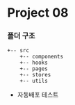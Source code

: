 # Project 08

### 폴더 구조

```
+-- src
    +-- components
    +-- hooks
    +-- pages
    +-- stores
    +-- utils
```

- 자동배포 테스트
